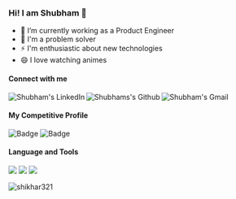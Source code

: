 ### Hi! I am Shubham 👋

- 🔭 I’m currently working as a Product Engineer
- 🌱 I'm a problem solver
- ⚡ I'm enthusiastic about new technologies
- 😄 I love watching animes

#### Connect with me

<a href="https://www.linkedin.com/in/shubhamk0027/"> 
  <img align="left" alt="Shubham's LinkedIn" src="https://img.shields.io/badge/LinkedIn-0077B5?style=for-the-badge&logo=linkedin&logoColor=white" />
</a>

<a href="https://github.com/shubhamk0027">
  <img align="left" alt="Shubhams's Github" src="https://img.shields.io/badge/GitHub-100000?style=for-the-badge&logo=github&logoColor=white" />
</a>

<a href = "mailto: shubhamk0027@gmail.com"> 
<img align="left" alt="Shubham's Gmail " src="https://img.shields.io/badge/Gmail-D14836?style=for-the-badge&logo=gmail&logoColor=whitee" />
</a>

<br>


#### My Competitive Profile

![Badge](https://cp-logo.vercel.app/codechef/shubham_279)      ![Badge](https://cp-logo.vercel.app/codeforces/shubhamk0027)

#### Language and Tools
<code><img src="https://img.shields.io/badge/c++-%2300599C.svg?style=for-the-badge&logo=c%2B%2B&ogoColor=white"></code>
<code><img src="https://img.shields.io/badge/Java-ED8B00?style=for-the-badge&logo=java&logoColor=white"></code>
<code><img src="https://img.shields.io/badge/Python-3776AB?style=for-the-badge&logo=python&logoColor=white"></code>


<img align="center" src="https://github-readme-streak-stats.herokuapp.com/?user=shikhar321&" alt="shikhar321" />

<!--
**shubhamk0027/shubhamk0027** is a ✨ _special_ ✨ repository because its `README.md` (this file) appears on your GitHub profile.

Here are some ideas to get you started:
- my codechef profile 
- 🔭 I’m currently working on myself
- 🌱 I’m currently learning Java and Spring Framework
- 👯 I’m looking to collaborate on ...
- 🤔 I’m looking for help with ...
- 💬 Ask me about ...
- 📫 How to reach me: ...
- 😄 Pronouns: ...
- ⚡ Fun fact: ...
-->
